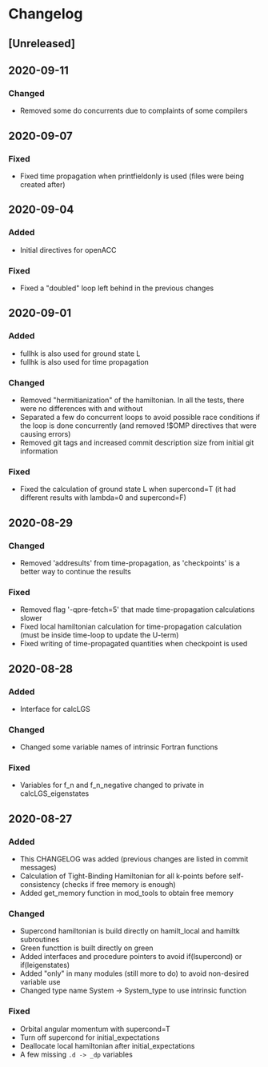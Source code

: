 # Changelog

## [Unreleased]


## 2020-09-11

### Changed

- Removed some do concurrents due to complaints of some compilers



## 2020-09-07

### Fixed

- Fixed time propagation when printfieldonly is used (files were being created after)



## 2020-09-04

### Added

- Initial directives for openACC

### Fixed

- Fixed a "doubled" loop left behind in the previous changes



## 2020-09-01

### Added

- fullhk is also used for ground state L
- fullhk is also used for time propagation

### Changed

- Removed "hermitianization" of the hamiltonian. In all the tests, there were no differences with and without
- Separated a few do concurrent loops to avoid possible race conditions if the loop is done concurrently (and removed !$OMP directives that were causing errors)
- Removed git tags and increased commit description size from initial git information

### Fixed

- Fixed the calculation of ground state L when supercond=T (it had different results with lambda=0 and supercond=F)



## 2020-08-29

### Changed

- Removed 'addresults' from time-propagation, as 'checkpoints' is a better way to continue the results

### Fixed

- Removed flag '-qpre-fetch=5' that made time-propagation calculations slower
- Fixed local hamiltonian calculation for time-propagation calculation (must be inside time-loop to update the U-term)
- Fixed writing of time-propagated quantities when checkpoint is used



## 2020-08-28

### Added

- Interface for calcLGS

### Changed

- Changed some variable names of intrinsic Fortran functions

### Fixed

- Variables for f_n and f_n_negative changed to private in calcLGS_eigenstates



## 2020-08-27

### Added

- This CHANGELOG was added (previous changes are listed in commit messages)
- Calculation of Tight-Binding Hamiltonian for all k-points before self-consistency (checks if free memory is enough)
- Added get_memory function in mod_tools to obtain free memory

### Changed

- Supercond hamiltonian is build directly on hamilt_local and hamiltk subroutines
- Green functtion is built directly on green
- Added interfaces and procedure pointers to avoid if(lsupercond) or if(leigenstates)
- Added "only" in many modules (still more to do) to avoid non-desired variable use
- Changed type name System -> System_type to use intrinsic function

### Fixed

- Orbital angular momentum with supercond=T
- Turn off supercond for initial_expectations
- Deallocate local hamiltonian after initial_expectations
- A few missing `.d -> _dp` variables
